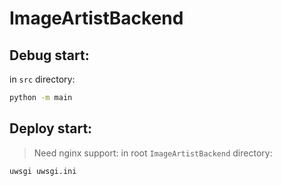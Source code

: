 # ImageArtistBackend

## Debug start:
in `src` directory:
```bash
python -m main
```

## Deploy start:
> Need nginx support:
in root `ImageArtistBackend` directory:
```bash
uwsgi uwsgi.ini
```
